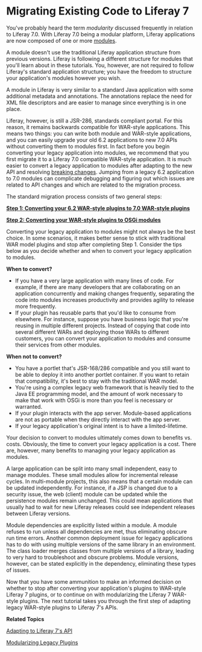 # Migrating Existing Code to Liferay 7 [](id=migrating-existing-code-to-liferay-7)

You've probably heard the term *modularity* discussed frequently in relation to
Liferay 7.0. With Liferay 7.0 being a modular platform, Liferay applications are
now composed of one or more
[modules](https://dev.liferay.com/participate/liferaypedia/-/wiki/Main/Module).

A module doesn't use the traditional Liferay application structure from previous
versions. Liferay is following a different structure for modules that you'll
learn about in these tutorials. You, however, are not required to follow
Liferay's standard application structure; you have the freedom to structure your
application's modules however you wish.

A module in Liferay is very similar to a standard Java application with some
additional metadata and annotations. The annotations replace the need for XML
file descriptors and are easier to manage since everything is in one place.  

Liferay, however, is still a JSR-286, standards compliant portal. For this
reason, it remains backwards compatible for WAR-style applications. This means
two things: you can write both module and WAR-style applications, and you can
easily upgrade your old 6.2 applications to new 7.0 APIs without converting them
to modules first. In fact before you begin converting your legacy application
into modules, we recommend that you first migrate it to a Liferay 7.0 compatible
WAR-style application. It is much easier to convert a legacy application to
modules after adapting to the new API and resolving [breaking changes](https://dev.liferay.com/develop/reference/-/knowledge_base/7-0/breaking-changes).
Jumping from a legacy 6.2 application to 7.0 modules can complicate debugging
and figuring out which issues are related to API changes and which are related
to the migration process.

The standard migration process consists of two general steps: 

[**Step 1:  Converting your 6.2 WAR-style plugins to 7.0 WAR-style plugins**](/develop/tutorials/-/knowledge_base/7-0/adapting-to-liferay-7s-api)

[**Step 2:  Converting your WAR-style plugins to OSGi modules**](/develop/tutorials/-/knowledge_base/7-0/modularizing-legacy-plugins)

Converting your legacy application to modules might not always be the best
choice. In some scenarios, it makes better sense to stick with traditional WAR
model plugins and stop after completing Step 1. Consider the tips below as you
decide whether and when to convert your legacy application to modules.

**When to convert?**

-   If you have a very large application with many lines of code. For example, if
    there are many developers that are collaborating on an application
    concurrently and making changes frequently, separating the code into modules
    increases productivity and provides agility to release more frequently.
-   If your plugin has reusable parts that you'd like to consume from elsewhere.
    For instance, suppose you have business logic that you're reusing in
    multiple different projects. Instead of copying that code into several
    different WARs and deploying those WARs to different customers, you can
    convert your application to modules and consume their services from other
    modules.

**When not to convert?**

-   You have a portlet that's JSR-168/286 compatible and you still want to be
    able to deploy it into another portlet container. If you want to retain that
    compatibility, it's best to stay with the traditional WAR model.
-   You're using a complex legacy web framework that is heavily tied to the Java
    EE programming model, and the amount of work necessary to make that work
    with OSGi is more than you feel is necessary or warranted.
-   If your plugin interacts with the app server. Module-based applications are
    not as portable when they directly interact with the app server.
- If your legacy application's original intent is to have a limited-lifetime.

Your decision to convert to modules ultimately comes down to benefits vs.
costs. Obviously, the time to convert your legacy application is a cost.
There are, however, many benefits to managing your legacy application as
modules.

A large application can be split into many small independent, easy to manage
modules. These small modules allow for incremental release cycles. In
multi-module projects, this also means that a certain module can be updated
independently. For instance, if a JSP is changed due to a security issue, the
web (client) module can be updated while the persistence modules remain
unchanged. This could mean applications that usually had to wait for new
Liferay releases could see independent releases between Liferay versions.

Module dependencies are explicitly listed within a module. A module refuses to
run unless all dependencies are met, thus eliminating obscure run time errors.
Another common deployment issue for legacy applications has to do with using
multiple versions of the same library in an environment. The class loader merges
classes from multiple versions of a library, leading to very hard to
troubleshoot and obscure problems. Module versions, however, can be stated
explicitly in the dependency, eliminating these types of issues.

Now that you have some ammunition to make an informed decision on whether to
stop after converting your application's plugins to WAR-style Liferay 7 plugins,
or to continue on with modularizing the Liferay 7 WAR-style plugins. The next
tutorial takes you through the first step of adapting legacy WAR-style plugins
to Liferay 7's APIs.

**Related Topics**

[Adapting to Liferay 7's API](/develop/tutorials/-/knowledge_base/7-0/adapting-to-liferay-7s-api)

[Modularizing Legacy Plugins](/develop/tutorials/-/knowledge_base/7-0/modularizing-legacy-plugins)
